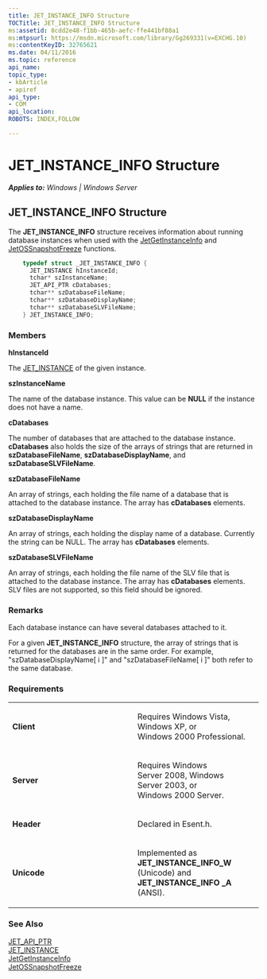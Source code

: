 ```yaml
---
title: JET_INSTANCE_INFO Structure
TOCTitle: JET_INSTANCE_INFO Structure
ms:assetid: 8cdd2e48-f1bb-465b-aefc-ffe441bf88a1
ms:mtpsurl: https://msdn.microsoft.com/library/Gg269331(v=EXCHG.10)
ms:contentKeyID: 32765621
ms.date: 04/11/2016
ms.topic: reference
api_name: 
topic_type: 
- kbArticle
- apiref
api_type: 
- COM
api_location: 
ROBOTS: INDEX,FOLLOW

---
```


# JET_INSTANCE_INFO Structure


_**Applies to:** Windows | Windows Server_

## JET_INSTANCE_INFO Structure

The **JET_INSTANCE_INFO** structure receives information about running database instances when used with the [JetGetInstanceInfo](./jetgetinstanceinfo-function.md) and [JetOSSnapshotFreeze](./jetossnapshotfreeze-function.md) functions.

```cpp
    typedef struct _JET_INSTANCE_INFO {
      JET_INSTANCE hInstanceId;
      tchar* szInstanceName;
      JET_API_PTR cDatabases;
      tchar** szDatabaseFileName;
      tchar** szDatabaseDisplayName;
      tchar** szDatabaseSLVFileName;
    } JET_INSTANCE_INFO;
```

### Members

**hInstanceId**

The [JET_INSTANCE](./jet-instance.md) of the given instance.

**szInstanceName**

The name of the database instance. This value can be **NULL** if the instance does not have a name.

**cDatabases**

The number of databases that are attached to the database instance. **cDatabases** also holds the size of the arrays of strings that are returned in **szDatabaseFileName**, **szDatabaseDisplayName**, and **szDatabaseSLVFileName**.

**szDatabaseFileName**

An array of strings, each holding the file name of a database that is attached to the database instance. The array has **cDatabases** elements.

**szDatabaseDisplayName**

An array of strings, each holding the display name of a database. Currently the string can be NULL. The array has **cDatabases** elements.

**szDatabaseSLVFileName**

An array of strings, each holding the file name of the SLV file that is attached to the database instance. The array has **cDatabases** elements. SLV files are not supported, so this field should be ignored.

### Remarks

Each database instance can have several databases attached to it.

For a given **JET_INSTANCE_INFO** structure, the array of strings that is returned for the databases are in the same order. For example, "szDatabaseDisplayName\[ i \]" and "szDatabaseFileName\[ i \]" both refer to the same database.

### Requirements

<table>
<colgroup>
<col style="width: 50%" />
<col style="width: 50%" />
</colgroup>
<tbody>
<tr class="odd">
<td><p><strong>Client</strong></p></td>
<td><p>Requires Windows Vista, Windows XP, or Windows 2000 Professional.</p></td>
</tr>
<tr class="even">
<td><p><strong>Server</strong></p></td>
<td><p>Requires Windows Server 2008, Windows Server 2003, or Windows 2000 Server.</p></td>
</tr>
<tr class="odd">
<td><p><strong>Header</strong></p></td>
<td><p>Declared in Esent.h.</p></td>
</tr>
<tr class="even">
<td><p><strong>Unicode</strong></p></td>
<td><p>Implemented as <strong>JET_INSTANCE_INFO_W</strong> (Unicode) and <strong>JET_INSTANCE_INFO _A</strong> (ANSI).</p></td>
</tr>
</tbody>
</table>


### See Also

[JET_API_PTR](./jet-api-ptr.md)  
[JET_INSTANCE](./jet-instance.md)  
[JetGetInstanceInfo](./jetgetinstanceinfo-function.md)  
[JetOSSnapshotFreeze](./jetossnapshotfreeze-function.md)